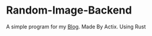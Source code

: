 # Random-Image-Backend
A simple program for my [Blog](https://blog.zaext.top). Made By Actix. Using Rust

